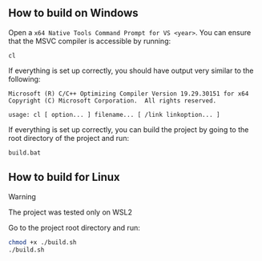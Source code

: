 ## How to build on Windows

Open a `x64 Native Tools Command Prompt for VS <year>`.  You can ensure that the MSVC compiler is accessible by running:
```batch
cl
```
If everything is set up correctly, you should have output very similar to the following:
```batch
Microsoft (R) C/C++ Optimizing Compiler Version 19.29.30151 for x64
Copyright (C) Microsoft Corporation.  All rights reserved.

usage: cl [ option... ] filename... [ /link linkoption... ]
```

If everything is set up correctly, you can build the project by going to the root directory of the project and run:
```batch
build.bat
```

## How to build for Linux

>[!WARNING]
>The project was tested only on WSL2

Go to the project root directory and run:
```sh
chmod +x ./build.sh
./build.sh
```
